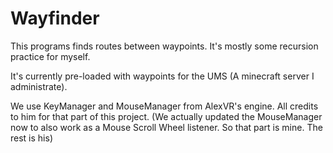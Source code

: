 # Wayfinder
This programs finds routes between waypoints. It's mostly some recursion practice for myself.

It's currently pre-loaded with waypoints for the UMS (A minecraft server I administrate).

We use KeyManager and MouseManager from AlexVR's engine. All credits to him for that part of this project.
(We actually updated the MouseManager now to also work as a Mouse Scroll Wheel listener. So that part is mine. The rest is his)